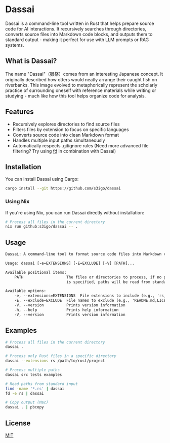 # Dassai

Dassai is a command-line tool written in Rust that helps prepare source code for AI interactions.
It recursively searches through directories, converts source files into Markdown code blocks,
and outputs them to standard output - making it perfect for use with LLM prompts or RAG systems.

## What is Dassai?

The name "Dassai"（獺祭）comes from an interesting Japanese concept.
It originally described how otters would neatly arrange their caught fish on riverbanks.
This image evolved to metaphorically represent the scholarly practice of surrounding oneself with reference materials while writing or studying - much like how this tool helps organize code for analysis.

## Features

- Recursively explores directories to find source files
- Filters files by extension to focus on specific languages
- Converts source code into clean Markdown format
- Handles multiple input paths simultaneously
- Automatically respects .gitignore rules
  (Need more advanced file filtering? Try using [fd](https://github.com/sharkdp/fd) in combination with Dassai)

## Installation

You can install Dassai using Cargo:

```sh
cargo install --git https://github.com/s3igo/dassai
```

### Using Nix

If you're using Nix, you can run Dassai directly without installation:

```sh
# Process all files in the current directory
nix run github:s3igo/dassai -- .
```

## Usage

```txt
Dassai: A command-line tool to format source code files into Markdown code blocks.

Usage: dassai [-e=EXTENSIONS] [-E=EXCLUDE] [-V] [PATH]...

Available positional items:
    PATH                   The files or directories to process, if no paths are specified or if '-'
                           is specified, paths will be read from standard input

Available options:
    -e, --extensions=EXTENSIONS  File extensions to include (e.g., 'rs,js,py')
    -E, --exclude=EXCLUDE  File names to exclude (e.g., 'README.md,LICENSE')
    -V, --version          Prints version information
    -h, --help             Prints help information
    -V, --version          Prints version information
```

## Examples

```sh
# Process all files in the current directory
dassai .

# Process only Rust files in a specific directory
dassai --extensions rs /path/to/rust/project

# Process multiple paths
dassai src tests examples

# Read paths from standard input
find -name '*.rs' | dassai
fd -e rs | dassai

# Copy output (Mac)
dassai . | pbcopy
```

## License

[MIT](LICENSE)

